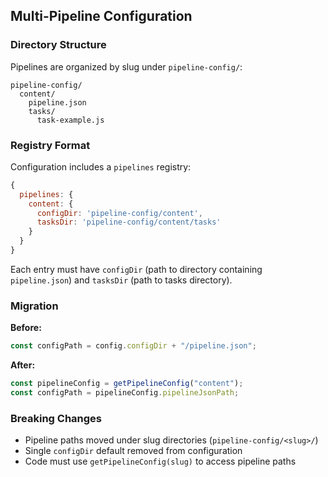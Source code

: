 
## Multi-Pipeline Configuration

### Directory Structure

Pipelines are organized by slug under `pipeline-config/`:

```
pipeline-config/
  content/
    pipeline.json
    tasks/
      task-example.js
```

### Registry Format

Configuration includes a `pipelines` registry:

```javascript
{
  pipelines: {
    content: {
      configDir: 'pipeline-config/content',
      tasksDir: 'pipeline-config/content/tasks'
    }
  }
}
```

Each entry must have `configDir` (path to directory containing `pipeline.json`) and `tasksDir` (path to tasks directory).

### Migration

**Before:**

```javascript
const configPath = config.configDir + "/pipeline.json";
```

**After:**

```javascript
const pipelineConfig = getPipelineConfig("content");
const configPath = pipelineConfig.pipelineJsonPath;
```

### Breaking Changes

- Pipeline paths moved under slug directories (`pipeline-config/<slug>/`)
- Single `configDir` default removed from configuration
- Code must use `getPipelineConfig(slug)` to access pipeline paths

